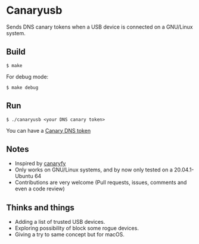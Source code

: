 # Canaryusb 

Sends DNS canary tokens when a USB device is connected on a GNU/Linux system.

## Build

`$ make`

For debug mode:

`$ make debug`

## Run

`$ ./canaryusb <your DNS canary token>`

You can have a [Canary DNS token](https://canarytokens.org/generate) 

## Notes

- Inspired by [canaryfy](https://github.com/thinkst/canaryfy)
- Only works on GNU/Linux systems, and by now only tested on a 20.04.1-Ubuntu 64
- Contributions are very welcome (Pull requests, issues, comments and even a code review)  

## Thinks and things

- Adding a list of trusted USB devices.
- Exploring possibility of block some rogue devices.
- Giving a try to same concept but for macOS.
